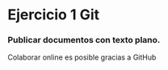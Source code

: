# Ejercicio 1 Git
### Publicar documentos con texto plano.
Colaborar online es posible gracias a GitHub